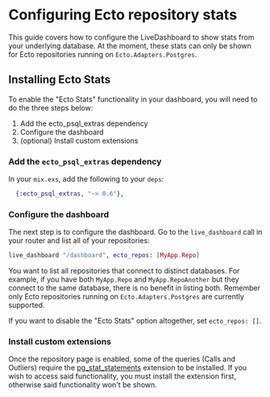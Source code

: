 # Configuring Ecto repository stats

This guide covers how to configure the LiveDashboard to show stats from your underlying database. At the moment, these stats can only be shown for Ecto repositories running on `Ecto.Adapters.Postgres`.

## Installing Ecto Stats

To enable the "Ecto Stats" functionality in your dashboard, you will need to do the three steps below:

  1. Add the ecto_psql_extras dependency
  2. Configure the dashboard
  3. (optional) Install custom extensions

### Add the `ecto_psql_extras` dependency

In your `mix.exs`, add the following to your `deps`:

```elixir
  {:ecto_psql_extras, "~> 0.6"},
```

### Configure the dashboard

The next step is to configure the dashboard. Go to the `live_dashboard` call in your router and list all of your repositories:

```elixir
live_dashboard "/dashboard", ecto_repos: [MyApp.Repo]
```

You want to list all repositories that connect to distinct databases. For example, if you have both `MyApp.Repo` and `MyApp.RepoAnother` but they connect to the same database, there is no benefit in listing both. Remember only Ecto repositories running on `Ecto.Adapters.Postgres` are currently supported.

If you want to disable the "Ecto Stats" option altogether, set `ecto_repos: []`.

### Install custom extensions

Once the repository page is enabled, some of the queries (Calls and Outliers) require the [pg_stat_statements](https://www.postgresql.org/docs/current/pgstatstatements.html) extension to be installed. If you wish to access said functionality, you must install the extension first, otherwise said functionality won't be shown.
